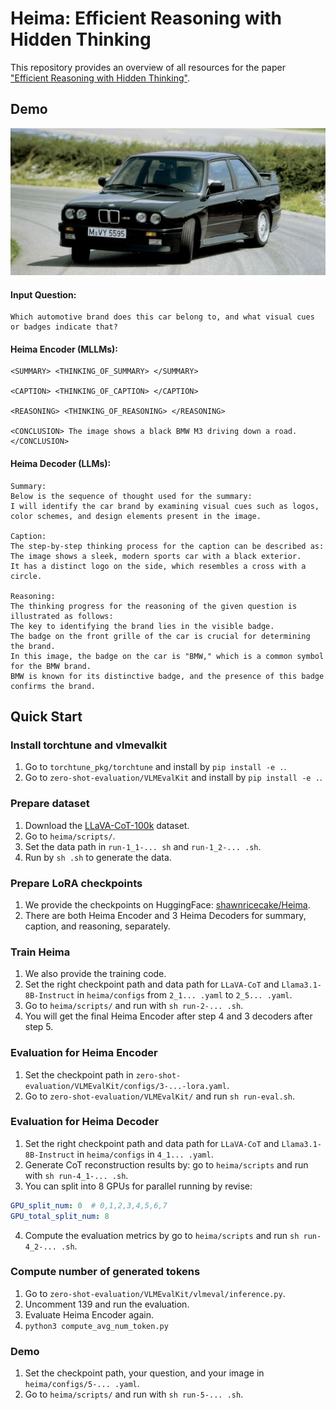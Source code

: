 # Heima: Efficient Reasoning with Hidden Thinking

This repository provides an overview of all resources for the paper ["Efficient Reasoning with Hidden Thinking"](https://arxiv.org/abs/2501.19201).

## Demo
![M3](asserts/1987-BMW-E30-M3.png)

#### Input Question: 
```text
Which automotive brand does this car belong to, and what visual cues or badges indicate that?
```

#### Heima Encoder (MLLMs):
```text
<SUMMARY> <THINKING_OF_SUMMARY> </SUMMARY>

<CAPTION> <THINKING_OF_CAPTION> </CAPTION>

<REASONING> <THINKING_OF_REASONING> </REASONING>

<CONCLUSION> The image shows a black BMW M3 driving down a road. </CONCLUSION>
```

#### Heima Decoder (LLMs):
```text
Summary:
Below is the sequence of thought used for the summary: 
I will identify the car brand by examining visual cues such as logos, 
color schemes, and design elements present in the image.

Caption:
The step-by-step thinking process for the caption can be described as: 
The image shows a sleek, modern sports car with a black exterior. 
It has a distinct logo on the side, which resembles a cross with a circle.

Reasoning:
The thinking progress for the reasoning of the given question is illustrated as follows: 
The key to identifying the brand lies in the visible badge. 
The badge on the front grille of the car is crucial for determining the brand. 
In this image, the badge on the car is "BMW," which is a common symbol for the BMW brand. 
BMW is known for its distinctive badge, and the presence of this badge confirms the brand.
```


## Quick Start

### Install torchtune and vlmevalkit
1. Go to `torchtune_pkg/torchtune` and install by `pip install -e .`.
2. Go to `zero-shot-evaluation/VLMEvalKit` and install by `pip install -e .`.


### Prepare dataset
1. Download the [LLaVA-CoT-100k](https://huggingface.co/datasets/Xkev/LLaVA-CoT-100k) dataset.
2. Go to `heima/scripts/`.
3. Set the data path in `run-1_1-... sh` and `run-1_2-... .sh`.
4. Run by `sh .sh` to generate the data.


### Prepare LoRA checkpoints
1. We provide the checkpoints on HuggingFace: [shawnricecake/Heima](https://huggingface.co/shawnricecake/Heima/tree/main).
2. There are both Heima Encoder and 3 Heima Decoders for summary, caption, and reasoning, separately.


### Train Heima
1. We also provide the training code.
2. Set the right checkpoint path and data path for `LLaVA-CoT` and `Llama3.1-8B-Instruct` in `heima/configs` from `2_1... .yaml` to `2_5... .yaml`.
3. Go to `heima/scripts/` and run with `sh run-2-... .sh`.
4. You will get the final Heima Encoder after step 4 and 3 decoders after step 5.


### Evaluation for Heima Encoder
1. Set the checkpoint path in `zero-shot-evaluation/VLMEvalKit/configs/3-...-lora.yaml`.
2. Go to `zero-shot-evaluation/VLMEvalKit/` and run `sh run-eval.sh`.


### Evaluation for Heima Decoder
1. Set the right checkpoint path and data path for `LLaVA-CoT` and `Llama3.1-8B-Instruct` in `heima/configs` in `4_1... .yaml`.
2. Generate CoT reconstruction results by: go to `heima/scripts` and run with `sh run-4_1-... .sh`.
3. You can split into 8 GPUs for parallel running by revise:
```yaml
GPU_split_num: 0  # 0,1,2,3,4,5,6,7
GPU_total_split_num: 8
```
4. Compute the evaluation metrics by go to `heima/scripts` and run `sh run-4_2-... .sh`.


### Compute number of generated tokens
1. Go to `zero-shot-evaluation/VLMEvalKit/vlmeval/inference.py`.
2. Uncomment 139 and run the evaluation.
3. Evaluate Heima Encoder again.
4. `python3 compute_avg_num_token.py`


### Demo
1. Set the checkpoint path, your question, and your image in `heima/configs/5-... .yaml`.
2. Go to `heima/scripts/` and run with `sh run-5-... .sh`.

